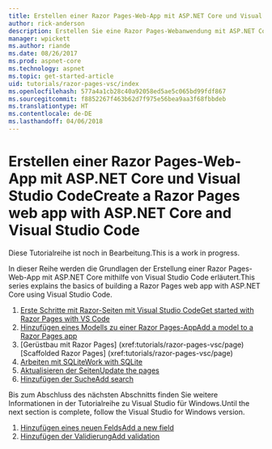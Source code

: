 ```yaml
---
title: Erstellen einer Razor Pages-Web-App mit ASP.NET Core und Visual Studio Code
author: rick-anderson
description: Erstellen Sie eine Razor Pages-Webanwendung mit ASP.NET Core und EF Core.
manager: wpickett
ms.author: riande
ms.date: 08/26/2017
ms.prod: aspnet-core
ms.technology: aspnet
ms.topic: get-started-article
uid: tutorials/razor-pages-vsc/index
ms.openlocfilehash: 577a4a1cb28c40a92058ed5ae5c065bd99fdf867
ms.sourcegitcommit: f8852267f463b62d7f975e56bea9aa3f68fbbdeb
ms.translationtype: HT
ms.contentlocale: de-DE
ms.lasthandoff: 04/06/2018
---
```

# <a name="create-a-razor-pages-web-app-with-aspnet-core-and-visual-studio-code"></a><span data-ttu-id="bde0a-103">Erstellen einer Razor Pages-Web-App mit ASP.NET Core und Visual Studio Code</span><span class="sxs-lookup"><span data-stu-id="bde0a-103">Create a Razor Pages web app with ASP.NET Core and Visual Studio Code</span></span>

<span data-ttu-id="bde0a-104">Diese Tutorialreihe ist noch in Bearbeitung.</span><span class="sxs-lookup"><span data-stu-id="bde0a-104">This is a work in progress.</span></span>

<span data-ttu-id="bde0a-105">In dieser Reihe werden die Grundlagen der Erstellung einer Razor Pages-Web-App mit ASP.NET Core mithilfe von Visual Studio Code erläutert.</span><span class="sxs-lookup"><span data-stu-id="bde0a-105">This series explains the basics of building a Razor Pages web app with ASP.NET Core using Visual Studio Code.</span></span>

1. [<span data-ttu-id="bde0a-106">Erste Schritte mit Razor-Seiten mit Visual Studio Code</span><span class="sxs-lookup"><span data-stu-id="bde0a-106">Get started with Razor Pages with VS Code</span></span>](xref:tutorials/razor-pages-vsc/razor-pages-start)
2. [<span data-ttu-id="bde0a-107">Hinzufügen eines Modells zu einer Razor Pages-App</span><span class="sxs-lookup"><span data-stu-id="bde0a-107">Add a model to a Razor Pages app</span></span>](xref:tutorials/razor-pages-vsc/model)
3. <span data-ttu-id="bde0a-108">[Gerüstbau mit Razor Pages]         (xref:tutorials/razor-pages-vsc/page)</span><span class="sxs-lookup"><span data-stu-id="bde0a-108">[Scaffolded Razor Pages]         (xref:tutorials/razor-pages-vsc/page)</span></span>
4. [<span data-ttu-id="bde0a-109">Arbeiten mit SQLite</span><span class="sxs-lookup"><span data-stu-id="bde0a-109">Work with SQLite</span></span>](xref:tutorials/razor-pages-vsc/sql)
5. [<span data-ttu-id="bde0a-110">Aktualisieren der Seiten</span><span class="sxs-lookup"><span data-stu-id="bde0a-110">Update the pages</span></span>](xref:tutorials/razor-pages-vsc/da1)
6. [<span data-ttu-id="bde0a-111">Hinzufügen der Suche</span><span class="sxs-lookup"><span data-stu-id="bde0a-111">Add search</span></span>](xref:tutorials/razor-pages-vsc/search)

<span data-ttu-id="bde0a-112">Bis zum Abschluss des nächsten Abschnitts finden Sie weitere Informationen in der Tutorialreihe zu Visual Studio für Windows.</span><span class="sxs-lookup"><span data-stu-id="bde0a-112">Until the next section is complete, follow the Visual Studio for Windows version.</span></span>

1. [<span data-ttu-id="bde0a-113">Hinzufügen eines neuen Felds</span><span class="sxs-lookup"><span data-stu-id="bde0a-113">Add a new field</span></span>](xref:tutorials/razor-pages/new-field)
1. [<span data-ttu-id="bde0a-114">Hinzufügen der Validierung</span><span class="sxs-lookup"><span data-stu-id="bde0a-114">Add validation</span></span>](xref:tutorials/razor-pages/validation)
